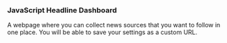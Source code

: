 ### JavaScript Headline Dashboard

A webpage where you can collect news sources that you want to follow in one place. You will be able to save your settings as a custom URL.
